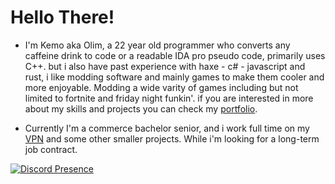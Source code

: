 Hello There!
=========
- I'm Kemo aka Olim, a 22 year old programmer who converts any caffeine drink to code or a readable IDA pro pseudo code, primarily uses C++. but i also have past experience with haxe - c# - javascript and rust, i like modding software and mainly games to make them cooler and more enjoyable. Modding a wide varity of games including but not limited to fortnite and friday night funkin'. if you are interested in more about my skills and projects you can check my [portfolio](https://kem.ooo/).


- Currently I'm a commerce bachelor senior, and i work full time on my [VPN](https://vct.kem.ooo/) and some other smaller projects. While i'm looking for a long-term job contract.

[![Discord Presence](https://lanyard.cnrad.dev/api/715746190813298788)](https://discord.com/users/715746190813298788)
